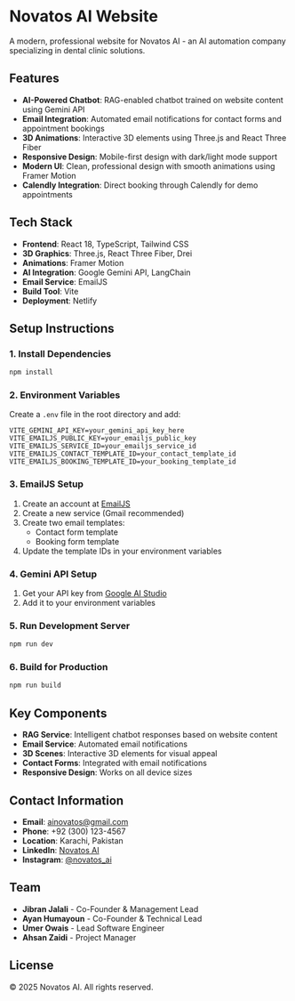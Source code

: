 # Novatos AI Website

A modern, professional website for Novatos AI - an AI automation company specializing in dental clinic solutions.

## Features

- **AI-Powered Chatbot**: RAG-enabled chatbot trained on website content using Gemini API
- **Email Integration**: Automated email notifications for contact forms and appointment bookings
- **3D Animations**: Interactive 3D elements using Three.js and React Three Fiber
- **Responsive Design**: Mobile-first design with dark/light mode support
- **Modern UI**: Clean, professional design with smooth animations using Framer Motion
- **Calendly Integration**: Direct booking through Calendly for demo appointments

## Tech Stack

- **Frontend**: React 18, TypeScript, Tailwind CSS
- **3D Graphics**: Three.js, React Three Fiber, Drei
- **Animations**: Framer Motion
- **AI Integration**: Google Gemini API, LangChain
- **Email Service**: EmailJS
- **Build Tool**: Vite
- **Deployment**: Netlify

## Setup Instructions

### 1. Install Dependencies
```bash
npm install
```

### 2. Environment Variables
Create a `.env` file in the root directory and add:

```env
VITE_GEMINI_API_KEY=your_gemini_api_key_here
VITE_EMAILJS_PUBLIC_KEY=your_emailjs_public_key
VITE_EMAILJS_SERVICE_ID=your_emailjs_service_id
VITE_EMAILJS_CONTACT_TEMPLATE_ID=your_contact_template_id
VITE_EMAILJS_BOOKING_TEMPLATE_ID=your_booking_template_id
```

### 3. EmailJS Setup
1. Create an account at [EmailJS](https://www.emailjs.com/)
2. Create a new service (Gmail recommended)
3. Create two email templates:
   - Contact form template
   - Booking form template
4. Update the template IDs in your environment variables

### 4. Gemini API Setup
1. Get your API key from [Google AI Studio](https://makersuite.google.com/app/apikey)
2. Add it to your environment variables

### 5. Run Development Server
```bash
npm run dev
```

### 6. Build for Production
```bash
npm run build
```

## Key Components

- **RAG Service**: Intelligent chatbot responses based on website content
- **Email Service**: Automated email notifications
- **3D Scenes**: Interactive 3D elements for visual appeal
- **Contact Forms**: Integrated with email notifications
- **Responsive Design**: Works on all device sizes

## Contact Information

- **Email**: ainovatos@gmail.com
- **Phone**: +92 (300) 123-4567
- **Location**: Karachi, Pakistan
- **LinkedIn**: [Novatos AI](https://www.linkedin.com/company/novatos-ai/posts/?feedView=all)
- **Instagram**: [@novatos_ai](https://www.instagram.com/novatos_ai/)

## Team

- **Jibran Jalali** - Co-Founder & Management Lead
- **Ayan Humayoun** - Co-Founder & Technical Lead
- **Umer Owais** - Lead Software Engineer
- **Ahsan Zaidi** - Project Manager

## License

© 2025 Novatos AI. All rights reserved.